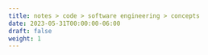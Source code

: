 ```yaml
---
title: notes > code > software engineering > concepts
date: 2023-05-31T00:00:00-06:00
draft: false
weight: 1
---
```

